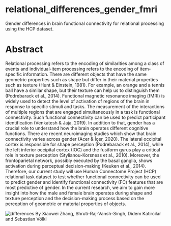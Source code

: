 # relational_differences_gender_fmri
Gender differences in brain functional connectivity for relational processing using the HCP dataset.

# Abstract
Relational processing refers to the encoding of similarities among a class of events and individual-item processing refers to the encoding of item-specific information. There are different objects that have the same geometric properties such as shape but differ in their material properties such as texture (Hunt & Einstein, 1981). For example, an orange and a tennis ball have a similar shape, but their texture can help us to distinguish them (Podrebarack et al., 2014). Functional magnetic resonance imaging (fMRI) is widely used to detect the level of activation of regions of the brain in response to specific stimuli and tasks. The measurement of the interactions of multiple regions that are engaged simultaneously in a task is functional connectivity. Such functional connectivity can be used to predict participant identification (Venkatesh & Jaja, 2019). In addition to that, gender has a crucial role to understand how the brain operates different cognitive functions. There are recent neuroimaging studies which show that brain connectivity varies across gender (Acer & İçer, 2020). The lateral occipital cortex is responsible for shape perception (Podrebarack et al., 2014), while the left inferior occipital cortex (IOC) and the fusiform gyrus play a critical role in texture perception (Stylianou-Korsness et al., 2010). Moreover, the frontoparietal network, possibly executed by the basal ganglia, shows activation during perceptual decision-making (Keuken et al., 2014). Therefore, our current study will use Human Connectome Project (HCP) relational task dataset to test whether functional connectivity can be used to predict gender and identify functional connectivity (FC) features that are most predictive of gender. In the current research, we aim to gain more insight into how the male and female brain operates during shape and texture perception and the decision-making process based on the perception of geometric or material properties of objects.

![differences](https://user-images.githubusercontent.com/53534523/126791224-53249328-1a91-4d49-ae4c-706cb03e353c.png)
By Xiaowei Zhang, Shruti-Raj-Vansh-Singh, Didem Katircilar and Sebastian Völkl
